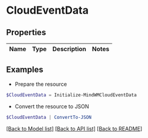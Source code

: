 # CloudEventData
## Properties

Name | Type | Description | Notes
------------ | ------------- | ------------- | -------------

## Examples

- Prepare the resource
```powershell
$CloudEventData = Initialize-MindWMCloudEventData 
```

- Convert the resource to JSON
```powershell
$CloudEventData | ConvertTo-JSON
```

[[Back to Model list]](../README.md#documentation-for-models) [[Back to API list]](../README.md#documentation-for-api-endpoints) [[Back to README]](../README.md)

